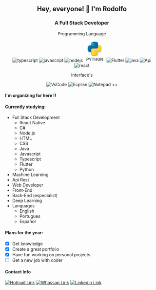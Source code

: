 <h2 align="center">Hey, everyone! 👋 I'm Rodolfo</h2>

<h3 align="center">A Full Stack Developer </h3>

<p align="center">Programming Language</p>
<p align="center">
  <img src="https://seeklogo.com/images/T/typescript-logo-B29A3F462D-seeklogo.com.png" alt="typescript" width="70" height="70"/>

  <img src="https://upload.wikimedia.org/wikipedia/commons/thumb/9/99/Unofficial_JavaScript_logo_2.svg/600px-Unofficial_JavaScript_logo_2.svg.png" alt="javascript" width="70" height="70"/>

  <img src="https://nodejs.org/static/images/logos/nodejs-new-pantone-black.svg" alt="nodejs" width="70" height="70"/>

  <img src="Icons/python.png" alt="python" width="70" height="70"/>

  <img src="https://www.kindpng.com/picc/m/355-3557482_flutter-logo-png-transparent-png.png" alt="Flutter" width="70" height="70"/>

<img src="https://tse4.mm.bing.net/th?id=OIP.dLQRjUReUmbA67NWhT_uVQHaHa&pid=Api&P=0&w=300&h=300" alt="java" width="70" height="70"/>

<img src="https://tse3.mm.bing.net/th?id=OIP.neH7oLSss87jNaoQQIch4wAAAA&pid=Api&P=0&w=300&h=300" alt="Api" width="70" height="70"/>

<img src="https://seeklogo.com/images/R/react-logo-7B3CE81517-seeklogo.com.png" alt="react" width="70" height="70"/>
</p>
<p align="center">Interface's</p>
<p align="center"><img src="https://cdn.jsdelivr.net/gh/chocolatey-community/chocolatey-coreteampackages@00a000c7e5d8cc0d8416468e164eef281f843bff/icons/vscode.png" alt="VsCode" width="70" height="70"/>

<img src="https://tse1.mm.bing.net/th?id=OIP.8OYJYqaCkzrgt4XiNN5j3wHaHa&pid=Api&P=0&w=300&h=300" alt="Ecplise" width="70" height="70"/>

<img src="https://notepad-plus-plus.org/images/logo.svg" alt="Notepad ++" width="70" height="70"/>

</p>

#### I'm organizing for here !!



#### Currently studying:

* Full Stack Development
  + React Native
  + C#
  + Node.js
  + HTML
  + CSS
  + Java
  + Javascript
  + Typescript
  + Flutter
  + Python
* Machine Learning
* Api Rest
* Web Developer
* Front-End
* Back-End (especialist)
* Deep Learning
* Languages
  + English
  + Portugues
  + Español

#### Plans for the year:

* [x] Get knowledge 
* [x] Create a great portfolio
* [x] Have fun working on personal projects
* [ ] Get a new job with coder
#### Contact Info

<a href="mailto:rodolfofranco14@hotmail.com">
<img src="https://www.pittstate.edu/it/_files/images/1200px-microsoft_office_outlook_2018present.png" alt="Hotmail Link" width="50" height="50"></a>
<a href="https://api.whatsapp.com/send?phone=5562985835588">
<img src="https://tse2.mm.bing.net/th?id=OIP.Nf-m41NGgoClnltGcriroAHaHl&pid=Api&P=0&w=300&h=300" alt="Whassap Link" width="50" height="50"></a>
<a href="https://www.linkedin.com/in/rodolfo-franco-26225549/">
<img src="https://cdn.freebiesupply.com/logos/large/2x/linkedin-icon-logo-png-transparent.png" alt="Linkedin Link" width="50" height="50"></a>
